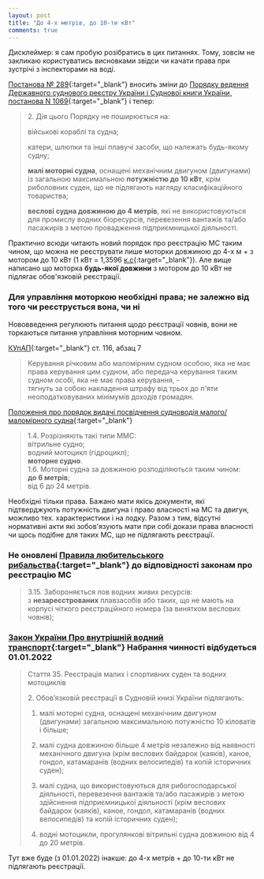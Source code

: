 ```yaml
---
layout: post
title: "До 4-х метрів, до 10-ти кВт"
comments: true
---
```


Дисклеймер: я сам пробую розібратись в цих питаннях. Тому, зовсім не закликаю користуватись висновками звідси чи качати права при зустрічі з інспекторами на воді.

[Постанова № 289](https://zakon.rada.gov.ua/laws/show/289-2020-%D0%BF){:target="_blank"}
вносить зміни до
[Порядку ведення Державного суднового реєстру України і Суднової книги України, постанова N 1069](https://zakon.rada.gov.ua/laws/show/1069-97-%D0%BF){:target="_blank"}
і тепер:
> 2\. Дія цього Порядку не поширюється на:
>
> військові кораблі та судна;
>
> катери, шлюпки та інші плавучі засоби, що належать будь-якому судну;
>
> __малі моторні судна__, оснащені механічним двигуном (двигунами)
> із загальною максимальною __потужністю до 10 кВт__, крім риболовних
> суден, що не підлягають нагляду класифікаційного товариства;
>
> __веслові судна довжиною до 4 метрів__, які не використовуються
> для промислу водних біоресурсів, перевезення вантажів та/або
> пасажирів з метою провадження підприємницької діяльності.

Практично всюди читають новий порядок про реєстрацію МС таким чином, що можна не реєструвати лише моторки довжиною до 4-х м + з мотором до 10 кВт (1 кВт = 1,3596 [к.с](https://uk.wikipedia.org/wiki/%D0%9A%D1%96%D0%BD%D1%81%D1%8C%D0%BA%D0%B0_%D1%81%D0%B8%D0%BB%D0%B0){:target="_blank"}). Але вище написано що моторка __будь-якої довжини__ з мотором до 10 кВт не підлягає обов'язковій реєстрації.

### Для управління моторкою необхідні права; не залежно від того чи реєструється вона, чи ні

Нововведення регулюють питання щодо реєстрації човнів, вони не торкаються питання управління моторним човном.

[КУпАП](https://zakon.rada.gov.ua/laws/show/80731-10){:target="_blank"} ст. 116, абзац 7
> Керування річковим або маломірним судном особою, яка не має права керування цим судном, або передача керування таким судном особі, яка не має права керування, -  
> тягнуть за собою накладення штрафу від трьох до п'яти неоподатковуваних мінімумів доходів громадян.

[Положення про порядок видачі посвідчення судноводія малого/маломірного судна](https://zakon.rada.gov.ua/laws/show/z0831-13){:target="_blank"}
> 1.4. Розрізняють такі типи ММС:  
> вітрильне судно;  
> водний мотоцикл (гідроцикл);  
> __моторне судно__.  
> 1.6. Моторні судна за довжиною розподіляються таким чином:  
> __до 6 метрів__;  
> від 6 до 24 метрів.

Необхідні тільки права. Бажано мати якісь документи, які підтверджують потужність двигуна і право власності на МС та двигун, можливо тех. характеристики і на лодку. Разом з тим, відсутні нормативні акти які зобов'язують мати при собі докази права власності чи щось подібне для таких МС, що не підлягають реєстрації.

### Не оновлені [Правила любительського рибальства](https://zakon.rada.gov.ua/laws/show/z0269-99){:target="_blank"} до відповідності законам про реєстрацію МС

> 3.15. Забороняється лов водних живих ресурсів:  
> з __незареєстрованих__ плавзасобів або таких, що не мають на корпусі чіткого реєстраційного номера (за винятком веслових човнів);

### [Закон України Про внутрішній водний транспорт](https://zakon.rada.gov.ua/laws/show/1054-20){:target="_blank"} Набрання чинності відбудеться 01.01.2022
> Стаття 35. Реєстрація малих і спортивних суден та водних мотоциклів
>
> 2\. Обов’язковій реєстрації в Судновій книзі України підлягають:
>
> 1) малі моторні судна, оснащені механічним двигуном (двигунами) загальною максимальною потужністю 10 кіловатів і більше;
>
> 2) малі судна довжиною більше 4 метрів незалежно від наявності механічного двигуна (крім веслових байдарок (каяків), каное, гондол, катамаранів (водних велосипедів) та копій історичних суден);
>
> 3) малі судна, що використовуються для рибогосподарської діяльності, перевезення вантажів та/або пасажирів з метою здійснення підприємницької діяльності (крім веслових байдарок (каяків), каное, гондол, катамаранів (водних велосипедів) та копій історичних суден);
>
> 4) водні мотоцикли, прогулянкові вітрильні судна довжиною від 4 до 20 метрів.

Тут вже буде (з 01.01.2022) інакше: до 4-х метрів + до 10-ти кВт не підлягають реєстрації.
